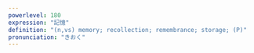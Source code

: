 ```yaml
---
powerlevel: 180
expression: "記憶"
definition: "(n,vs) memory; recollection; remembrance; storage; (P)"
pronunciation: "きおく"
---
```

